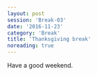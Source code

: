 ```yaml
--- 
layout: post 
session: 'Break-03' 
date: '2016-11-23' 
category: 'Break' 
title: 'Thanksgiving break'  
noreading: true
--- 
```

Have a good weekend. 
<excerpt/>
